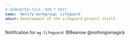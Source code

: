 ```yaml
---
# GENERATED FILE, DON'T EDIT
name: 'Notify workgroup: Lifeguard'
about: Development of the Lifeguard project itself.
---
```



<!-- Write your message above here -->

Notification for `wg-lifeguard`:
@Beanow @nothingismagick 
